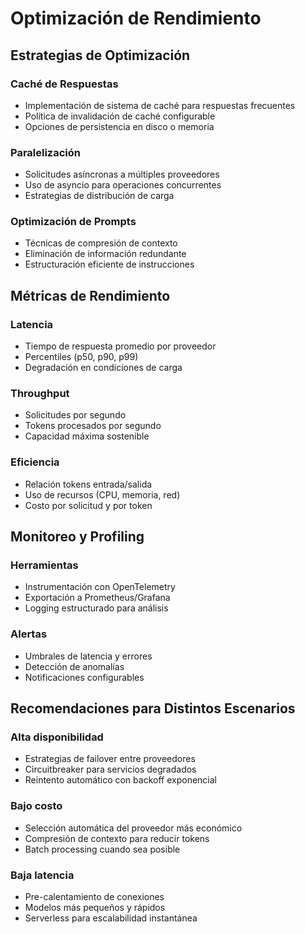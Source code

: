 # Optimización de Rendimiento

## Estrategias de Optimización

### Caché de Respuestas
- Implementación de sistema de caché para respuestas frecuentes
- Política de invalidación de caché configurable
- Opciones de persistencia en disco o memoria

### Paralelización
- Solicitudes asíncronas a múltiples proveedores
- Uso de asyncio para operaciones concurrentes
- Estrategias de distribución de carga

### Optimización de Prompts
- Técnicas de compresión de contexto
- Eliminación de información redundante
- Estructuración eficiente de instrucciones

## Métricas de Rendimiento

### Latencia
- Tiempo de respuesta promedio por proveedor
- Percentiles (p50, p90, p99)
- Degradación en condiciones de carga

### Throughput
- Solicitudes por segundo
- Tokens procesados por segundo
- Capacidad máxima sostenible

### Eficiencia
- Relación tokens entrada/salida
- Uso de recursos (CPU, memoria, red)
- Costo por solicitud y por token

## Monitoreo y Profiling

### Herramientas
- Instrumentación con OpenTelemetry
- Exportación a Prometheus/Grafana
- Logging estructurado para análisis

### Alertas
- Umbrales de latencia y errores
- Detección de anomalías
- Notificaciones configurables

## Recomendaciones para Distintos Escenarios

### Alta disponibilidad
- Estrategias de failover entre proveedores
- Circuitbreaker para servicios degradados
- Reintento automático con backoff exponencial

### Bajo costo
- Selección automática del proveedor más económico
- Compresión de contexto para reducir tokens
- Batch processing cuando sea posible

### Baja latencia
- Pre-calentamiento de conexiones
- Modelos más pequeños y rápidos
- Serverless para escalabilidad instantánea